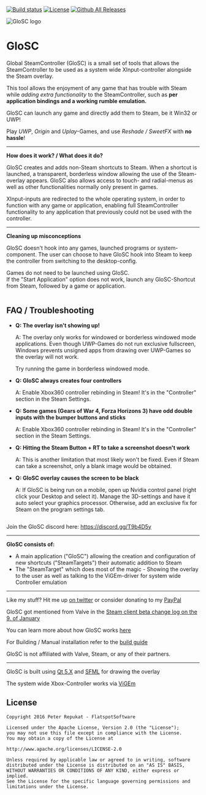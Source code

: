 [![Build status](https://ci.appveyor.com/api/projects/status/ph7g8xcct9hab6fp?svg=true)](https://ci.appveyor.com/project/Alia5/glosc) [![License](https://img.shields.io/badge/License-Apache%202.0-blue.svg)](https://opensource.org/licenses/Apache-2.0) [![Github All Releases](https://img.shields.io/github/downloads/Alia5/GloSC/total.svg)]()

![GloSC logo](https://github.com/Alia5/GloSC/blob/master/GloSC_Icon_small.png?raw=true "GloSC logo")

# GloSC

Global SteamController (GloSC) is a small set of tools that allows the SteamController to be used as a system wide XInput-controller alongside the Steam overlay.

This tool allows the enjoyment of any game that has trouble with Steam while *adding extra functionality* to the SteamController, such as **per application bindings and a working rumble emulation.**

GloSC can launch any game and directly add them to Steam, be it Win32 or UWP!

Play *UWP*, *Origin* and *Uplay*-Games, and use *Reshade / SweetFX* with **no hassle**!

---

**How does it work? / What does it do?**

GloSC creates and adds non-Steam shortcuts to Steam. When a shortcut is launched, a transparent, borderless window allowing the use of the Steam-overlay appears. GloSC also allows access to touch- and radial-menus as well as other functionalities normally only present in games.

XInput-inputs are redirected to the whole operating system, in order to function with any game or application, enabling full SteamController functionality to any application that previously could not be used with the controller.

---

**Cleaning up misconceptions**

GloSC doesn't hook into any games, launched programs or system-component. The user can choose to have GloSC hook into Steam to keep the controller from switching to the desktop-config.

Games do not need to be launched using GloSC.  
If the "Start Application" option does not work, launch any GloSC-Shortcut from Steam, followed by a game or application.


```
```

## FAQ / Troubleshooting

* **Q: The overlay isn't showing up!**

  A: The overlay only works for windowed or borderless windowed mode applications.
     Even though UWP-Games do not run exclusive fullscreen, Windows prevents unsigned apps from drawing over UWP-Games so the overlay will not work.

     Try running the game in borderless windowed mode.

* **Q: GloSC always creates four controllers**

  A: Enable Xbox360 controller rebinding in Steam! It's in the "Controller" section in the Steam Settings.

* **Q: Some games (Gears of War 4, Forza Horizons 3) have odd double inputs with the bumper buttons and sticks**

  A: Enable Xbox360 controller rebinding in Steam! It's in the "Controller" section in the Steam Settings.

* **Q: Hitting the Steam Button + RT to take a screenshot doesn't work**

  A: This is another limitation that most likely won't be fixed. Even if Steam can take a screenshot, only a blank image would be obtained.

* **Q: GloSC overlay causes the screen to be black**

  A: If GloSC is being run on a mobile, open up Nvidia control panel (right click your Desktop and select it). Manage the 3D-settings and have it auto select your graphics processor. Otherwise, add an exclusive fix for Steam on the program settings tab.        

```
```

Join the GloSC discord here: https://discord.gg/T9b4D5y

---

**GloSC consists of:**

 * A main application ("GloSC") allowing the creation and configuration of new shortcuts ("SteamTargets") their automatic addition to Steam
 * The "SteamTarget" which does most of the magic - Showing the overlay to the user as well as talking to the ViGEm-driver for system wide Controller emulation

---

Like my stuff? Hit me up [on twitter](https://twitter.com/Flatspotpics) or consider donating to my [PayPal](https://www.paypal.me/Flatspotpics)

GloSC got mentioned from Valve in the [Steam client beta change log on the 9. of January](https://twitter.com/flatspotpics/status/818697837055770624)

You can learn more about how GloSC works [here](https://behind.flatspot.pictures/third-party-steam-controller-software-part2-my-take-on-it/)

For Building / Manual installation refer to the [build guide](https://github.com/Alia5/GloSC/blob/master/Build_Install.md)

GloSC is not affiliated with Valve, Steam, or any of their partners.

---

GloSC is built using [Qt 5.X](https://www.qt.io/) and [SFML](http://www.sfml-dev.org/) for drawing the overlay

The system wide Xbox-Controller works via [ViGEm](https://github.com/nefarius/ViGEm)


## License

```
Copyright 2016 Peter Repukat - FlatspotSoftware

Licensed under the Apache License, Version 2.0 (the "License");
you may not use this file except in compliance with the License.
You may obtain a copy of the License at

http://www.apache.org/licenses/LICENSE-2.0

Unless required by applicable law or agreed to in writing, software
distributed under the License is distributed on an "AS IS" BASIS,
WITHOUT WARRANTIES OR CONDITIONS OF ANY KIND, either express or implied.
See the License for the specific language governing permissions and
limitations under the License.
```
